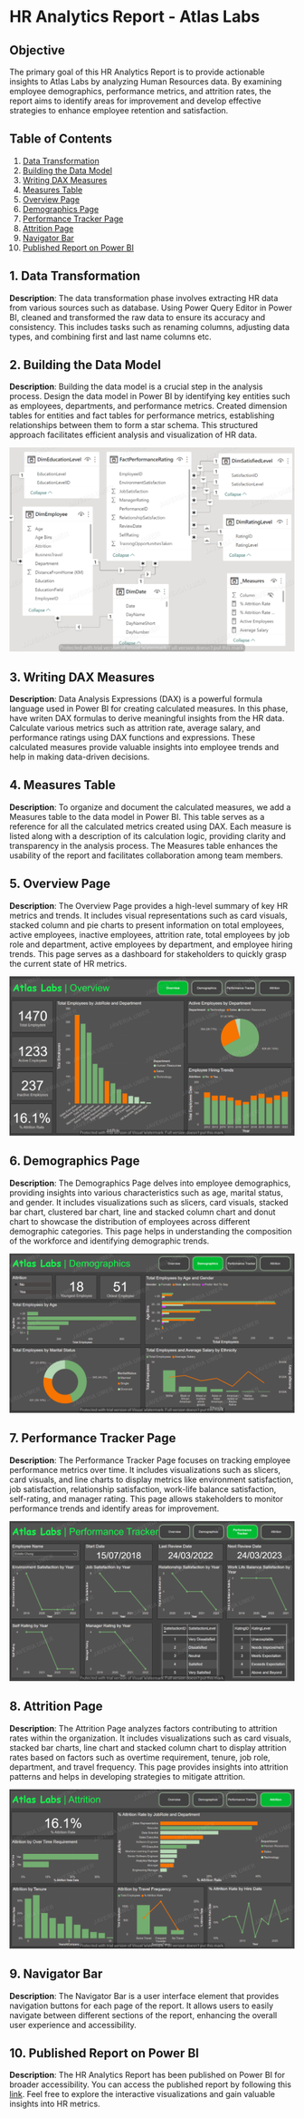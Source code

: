 # HR Analytics Report - Atlas Labs

## Objective
The primary goal of this HR Analytics Report is to provide actionable insights to Atlas Labs by analyzing Human Resources data. By examining employee demographics, performance metrics, and attrition rates, the report aims to identify areas for improvement and develop effective strategies to enhance employee retention and satisfaction.

## Table of Contents
1. [Data Transformation](#data-transformation)
2. [Building the Data Model](#building-the-data-model)
3. [Writing DAX Measures](#writing-dax-measures)
4. [Measures Table](#measures-table)
5. [Overview Page](#overview-page)
6. [Demographics Page](#demographics-page)
7. [Performance Tracker Page](#performance-tracker-page)
8. [Attrition Page](#attrition-page)
9. [Navigator Bar](#navigator-bar)
10. [Published Report on Power BI](#published-report-on-power-bi)

## 1. Data Transformation<a name="data-transformation"></a>
**Description**: 
The data transformation phase involves extracting HR data from various sources such as database. Using Power Query Editor in Power BI, cleaned and transformed the raw data to ensure its accuracy and consistency. This includes tasks such as renaming columns, adjusting data types, and combining first and last name columns etc.

## 2. Building the Data Model<a name="building-the-data-model"></a>
**Description**: 
Building the data model is a crucial step in the analysis process. Design the data model in Power BI by identifying key entities such as employees, departments, and performance metrics. Created dimension tables for entities and fact tables for performance metrics, establishing relationships between them to form a star schema. This structured approach facilitates efficient analysis and visualization of HR data.

![Data Model Page](https://github.com/Javeria-Umer/HR-Analytics-Business-Case/blob/main/Model%20view.png?raw=true)

## 3. Writing DAX Measures<a name="writing-dax-measures"></a>
**Description**: 
Data Analysis Expressions (DAX) is a powerful formula language used in Power BI for creating calculated measures. In this phase, have writen DAX formulas to derive meaningful insights from the HR data. Calculate various metrics such as attrition rate, average salary, and performance ratings using DAX functions and expressions. These calculated measures provide valuable insights into employee trends and help in making data-driven decisions.

## 4. Measures Table<a name="measures-table"></a>
**Description**: 
To organize and document the calculated measures, we add a Measures table to the data model in Power BI. This table serves as a reference for all the calculated metrics created using DAX. Each measure is listed along with a description of its calculation logic, providing clarity and transparency in the analysis process. The Measures table enhances the usability of the report and facilitates collaboration among team members.

## 5. Overview Page<a name="overview-page"></a>
**Description**: 
The Overview Page provides a high-level summary of key HR metrics and trends. It includes visual representations such as card visuals, stacked column and pie charts to present information on total employees, active employees, inactive employees, attrition rate, total employees by job role and department, active employees by department, and employee hiring trends. This page serves as a dashboard for stakeholders to quickly grasp the current state of HR metrics.

![Overview Page](https://github.com/Javeria-Umer/HR-Analytics-Business-Case/blob/main/Overview.png?raw=true)

## 6. Demographics Page<a name="demographics-page"></a>
**Description**: 
The Demographics Page delves into employee demographics, providing insights into various characteristics such as age, marital status, and gender. It includes visualizations such as slicers, card visuals, stacked bar chart, clustered bar chart, line and stacked column chart and donut chart to showcase the distribution of employees across different demographic categories. This page helps in understanding the composition of the workforce and identifying demographic trends.

![Demographics Page](https://github.com/Javeria-Umer/HR-Analytics-Business-Case/blob/main/Demographic.png?raw=true
)

## 7. Performance Tracker Page<a name="performance-tracker-page"></a>
**Description**: 
The Performance Tracker Page focuses on tracking employee performance metrics over time. It includes visualizations such as slicers, card visuals, and line charts to display metrics like environment satisfaction, job satisfaction, relationship satisfaction, work-life balance satisfaction, self-rating, and manager rating. This page allows stakeholders to monitor performance trends and identify areas for improvement.

![Performance Tracker Page](https://github.com/Javeria-Umer/HR-Analytics-Business-Case/blob/main/Performance%20Tracker.png?raw=true)

## 8. Attrition Page<a name="attrition-page"></a>
**Description**: 
The Attrition Page analyzes factors contributing to attrition rates within the organization. It includes visualizations such as card visuals, stacked bar charts, line chart and stacked column chart to display attrition rates based on factors such as overtime requirement, tenure, job role, department, and travel frequency. This page provides insights into attrition patterns and helps in developing strategies to mitigate attrition.

![Attrition Page](https://github.com/Javeria-Umer/HR-Analytics-Business-Case/blob/main/Attrition.png?raw=true)

## 9. Navigator Bar<a name="navigator-bar"></a>
**Description**: 
The Navigator Bar is a user interface element that provides navigation buttons for each page of the report. It allows users to easily navigate between different sections of the report, enhancing the overall user experience and accessibility.

## 10. Published Report on Power BI<a name="published-report-on-power-bi"></a>
**Description**: 
The HR Analytics Report has been published on Power BI for broader accessibility. You can access the published report by following this [link](https://app.powerbi.com/groups/23c82551-299f-4b59-a21a-9ee026b1fb87/reports/2d24b827-58d0-48ac-a7d6-b214369bc3d8/ReportSectionf5ae3d2766c172605c07?experience=power-bi). Feel free to explore the interactive visualizations and gain valuable insights into HR metrics.
